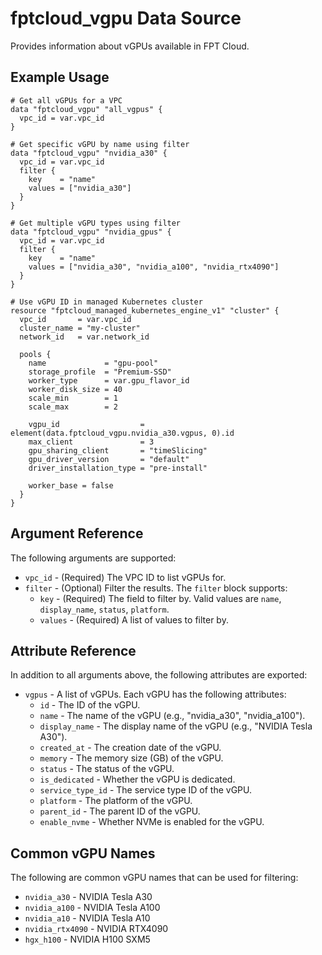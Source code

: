 # fptcloud_vgpu Data Source

Provides information about vGPUs available in FPT Cloud.

## Example Usage

```hcl
# Get all vGPUs for a VPC
data "fptcloud_vgpu" "all_vgpus" {
  vpc_id = var.vpc_id
}

# Get specific vGPU by name using filter
data "fptcloud_vgpu" "nvidia_a30" {
  vpc_id = var.vpc_id
  filter {
    key    = "name"
    values = ["nvidia_a30"]
  }
}

# Get multiple vGPU types using filter
data "fptcloud_vgpu" "nvidia_gpus" {
  vpc_id = var.vpc_id
  filter {
    key    = "name"
    values = ["nvidia_a30", "nvidia_a100", "nvidia_rtx4090"]
  }
}

# Use vGPU ID in managed Kubernetes cluster
resource "fptcloud_managed_kubernetes_engine_v1" "cluster" {
  vpc_id       = var.vpc_id
  cluster_name = "my-cluster"
  network_id   = var.network_id

  pools {
    name             = "gpu-pool"
    storage_profile  = "Premium-SSD"
    worker_type      = var.gpu_flavor_id
    worker_disk_size = 40
    scale_min        = 1
    scale_max        = 2

    vgpu_id                  = element(data.fptcloud_vgpu.nvidia_a30.vgpus, 0).id
    max_client               = 3
    gpu_sharing_client       = "timeSlicing"
    gpu_driver_version       = "default"
    driver_installation_type = "pre-install"

    worker_base = false
  }
}
```

## Argument Reference

The following arguments are supported:

* `vpc_id` - (Required) The VPC ID to list vGPUs for.
* `filter` - (Optional) Filter the results. The `filter` block supports:
  * `key` - (Required) The field to filter by. Valid values are `name`, `display_name`, `status`, `platform`.
  * `values` - (Required) A list of values to filter by.

## Attribute Reference

In addition to all arguments above, the following attributes are exported:

* `vgpus` - A list of vGPUs. Each vGPU has the following attributes:
  * `id` - The ID of the vGPU.
  * `name` - The name of the vGPU (e.g., "nvidia_a30", "nvidia_a100").
  * `display_name` - The display name of the vGPU (e.g., "NVIDIA Tesla A30").
  * `created_at` - The creation date of the vGPU.
  * `memory` - The memory size (GB) of the vGPU.
  * `status` - The status of the vGPU.
  * `is_dedicated` - Whether the vGPU is dedicated.
  * `service_type_id` - The service type ID of the vGPU.
  * `platform` - The platform of the vGPU.
  * `parent_id` - The parent ID of the vGPU.
  * `enable_nvme` - Whether NVMe is enabled for the vGPU.

## Common vGPU Names

The following are common vGPU names that can be used for filtering:

* `nvidia_a30` - NVIDIA Tesla A30
* `nvidia_a100` - NVIDIA Tesla A100
* `nvidia_a10` - NVIDIA Tesla A10
* `nvidia_rtx4090` - NVIDIA RTX4090
* `hgx_h100` - NVIDIA H100 SXM5
